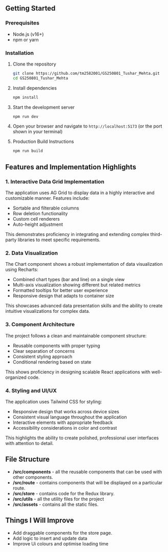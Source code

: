 ## Getting Started

### Prerequisites

- Node.js (v16+)
- npm or yarn

### Installation

1. Clone the repository

   ```bash
   git clone https://github.com/tm2582001/GS250801_Tushar_Mehta.git
   cd GS250801_Tushar_Mehta
   ```

2. Install dependencies

   ```bash
   npm install
   ```

3. Start the development server

   ```bash
   npm run dev
   ```

4. Open your browser and navigate to `http://localhost:5173` (or the port shown in your terminal)

5. Production Build Instructions
    ```bash
   npm run build
   ```

## Features and Implementation Highlights

### 1. Interactive Data Grid Implementation

The application uses AG Grid to display data in a highly interactive and customizable manner. Features include:

- Sortable and filterable columns
- Row deletion functionality
- Custom cell renderers
- Auto-height adjustment

This demonstrates proficiency in integrating and extending complex third-party libraries to meet specific requirements.

### 2. Data Visualization

The Chart component shows a robust implementation of data visualization using Recharts:

- Combined chart types (bar and line) on a single view
- Multi-axis visualization showing different but related metrics
- Formatted tooltips for better user experience
- Responsive design that adapts to container size

This showcases advanced data presentation skills and the ability to create intuitive visualizations for complex data.


### 3. Component Architecture

The project follows a clean and maintainable component structure:

- Reusable components with proper typing
- Clear separation of concerns
- Consistent styling approach
- Conditional rendering based on state

This shows proficiency in designing scalable React applications with well-organized code.

### 4. Styling and UI/UX

The application uses Tailwind CSS for styling:

- Responsive design that works across device sizes
- Consistent visual language throughout the application
- Interactive elements with appropriate feedback
- Accessibility considerations in color and contrast

This highlights the ability to create polished, professional user interfaces with attention to detail.

## File Structure

- **/src/components** - all the reusable components that can be used with other components.
- **/src/route** - contains components that will be displayed on a particular route.
- **/src/store** - contains code for the Redux library.
- **/src/utils** - all the utility files for the project
- **/src/assets** - contains all the static files.


## Things I Will Improve
- Add draggable components for the store page.
- Add logic to insert and update data 
- Improve Ui colours and optimise loading time